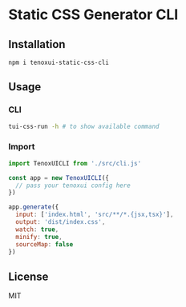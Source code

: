 # Static CSS Generator CLI

## Installation

```
npm i tenoxui-static-css-cli
```

## Usage

### CLI

```bash
tui-css-run -h # to show available command
```

### Import

```javascript
import TenoxUICLI from './src/cli.js'

const app = new TenoxUICLI({
  // pass your tenoxui config here
})

app.generate({
  input: ['index.html', 'src/**/*.{jsx,tsx}'],
  output: 'dist/index.css',
  watch: true,
  minify: true,
  sourceMap: false
})
```

## License

MIT
